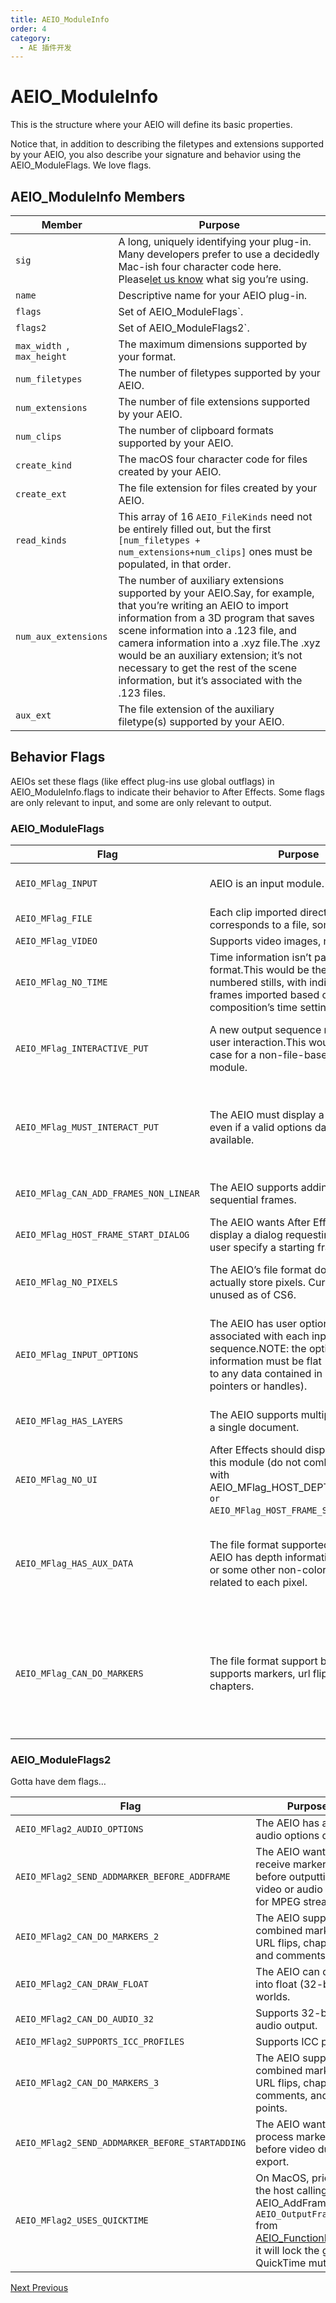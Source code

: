 ```yaml
---
title: AEIO_ModuleInfo
order: 4
category:
  - AE 插件开发
---
```


# AEIO_ModuleInfo

This is the structure where your AEIO will define its basic properties.

Notice that, in addition to describing the filetypes and extensions supported by your AEIO, you also describe your signature and behavior using the AEIO_ModuleFlags. We love flags.

## AEIO_ModuleInfo Members

| **Member**                 | **Purpose**                                                                                                                                                                                                                                                                                                                                                                            |
| -------------------------- | -------------------------------------------------------------------------------------------------------------------------------------------------------------------------------------------------------------------------------------------------------------------------------------------------------------------------------------------------------------------------------------- |
| `sig`                      | A long, uniquely identifying your plug-in. Many developers prefer to use a decidedly Mac-ish four character code here. Please[let us know](mailto:zlam%40adobe.com) what sig you’re using.                                                                                                                                                                                             |
| `name`                     | Descriptive name for your AEIO plug-in.                                                                                                                                                                                                                                                                                                                                                |
| `flags`                    | Set of AEIO_ModuleFlags`.                                                                                                                                                                                                                                                                                                                                                              |
| `flags2`                   | Set of AEIO_ModuleFlags2`.                                                                                                                                                                                                                                                                                                                                                             |
| `max_width `, `max_height` | The maximum dimensions supported by your format.                                                                                                                                                                                                                                                                                                                                       |
| `num_filetypes`            | The number of filetypes supported by your AEIO.                                                                                                                                                                                                                                                                                                                                        |
| `num_extensions`           | The number of file extensions supported by your AEIO.                                                                                                                                                                                                                                                                                                                                  |
| `num_clips`                | The number of clipboard formats supported by your AEIO.                                                                                                                                                                                                                                                                                                                                |
| `create_kind`              | The macOS four character code for files created by your AEIO.                                                                                                                                                                                                                                                                                                                          |
| `create_ext`               | The file extension for files created by your AEIO.                                                                                                                                                                                                                                                                                                                                     |
| `read_kinds`               | This array of 16 `AEIO_FileKinds` need not be entirely filled out, but the first `[num_filetypes + num_extensions+num_clips]` ones must be populated, in that order.                                                                                                                                                                                                                  |
| `num_aux_extensions`       | The number of auxiliary extensions supported by your AEIO.Say, for example, that you’re writing an AEIO to import information from a 3D program that saves scene information into a .123 file, and camera information into a .xyz file.The .xyz would be an auxiliary extension; it’s not necessary to get the rest of the scene information, but it’s associated with the .123 files. |
| `aux_ext`                  | The file extension of the auxiliary filetype(s) supported by your AEIO.                                                                                                                                                                                                                                                                                                                |

## Behavior Flags

AEIOs set these flags (like effect plug-ins use global outflags) in AEIO_ModuleInfo.flags to indicate their behavior to After Effects. Some flags are only relevant to input, and some are only relevant to output.

### AEIO_ModuleFlags

| **Flag**                                | **Purpose**                                                                                                                                                                     | **I or O?** |     |                                   |                                                                                                                                                           |         |     |                       |                                                                                |     |
| --------------------------------------- | ------------------------------------------------------------------------------------------------------------------------------------------------------------------------------- | ----------- | --- | --------------------------------- | --------------------------------------------------------------------------------------------------------------------------------------------------------- | ------- | --- | --------------------- | ------------------------------------------------------------------------------ | --- |
| `AEIO_MFlag_INPUT `                     | AEIO is an input module.                                                                                                                                                        | Input!      |     | AEIO_MFlag_OUTPUT`                | AEIO is an output module (one plug-in can be both).                                                                                                       | Output! |     |                       |                                                                                |     |
| `AEIO_MFlag_FILE `                      | Each clip imported directly corresponds to a file, somewhere.                                                                                                                   | Both        |     | AEIO_MFlag_STILL`                 | Supports still images, not video.                                                                                                                         | Output  |     |                       |                                                                                |     |
| `AEIO_MFlag_VIDEO `                     | Supports video images, not stills.                                                                                                                                              | Output      |     | AEIO_MFlag_AUDIO`                 | Supports audio.                                                                                                                                           | Output  |     |                       |                                                                                |     |
| `AEIO_MFlag_NO_TIME `                   | Time information isn’t part of the file format.This would be the case with numbered stills, with individual frames imported based on the composition’s time settings.           | Input       |     | AEIO_MFlag_INTERACTIVE_GET`       | A new input sequence necessitates user interaction.This would be the case for a non-file-based input module.                                              | Input   |     |                       |                                                                                |     |
| `AEIO_MFlag_INTERACTIVE_PUT `           | A new output sequence necessitates user interaction.This would be the case for a non-file-based output module.                                                                  | Output      |     | AEIO_MFlag_CANT_CLIP`             | The AEIO’s drawing functions cannot accept dimensions smaller than the requested dimensions.                                                              | Input   |     |                       |                                                                                |     |
| `AEIO_MFlag_MUST_INTERACT_PUT `         | The AEIO must display a dialog box, even if a valid options data handle is available.                                                                                           | Output      |     | AEIO_MFlag_CANT_SOUND_INTERLEAVE` | The AEIO requires that all video data be processed, then sound data (instead of interleaving the processing the video and audio).                         | Output  |     |                       |                                                                                |     |
| `AEIO_MFlag_CAN_ADD_FRAMES_NON_LINEAR ` | The AEIO supports adding non-sequential frames.                                                                                                                                 | Output      |     | AEIO_MFlag_HOST_DEPTH_DIALOG`     | The AEIO wants After Effects to display a bit-depth selection dialog.                                                                                     | Input   |     |                       |                                                                                |     |
| `AEIO_MFlag_HOST_FRAME_START_DIALOG `   | The AEIO wants After Effects to display a dialog requesting that the user specify a starting frame.                                                                             | Input       |     | AEIO_MFlag_NO_OPTIONS`            | The AEIO does not accept output options.                                                                                                                  | Output  |     |                       |                                                                                |     |
| `AEIO_MFlag_NO_PIXELS `                 | The AEIO’s file format doesn’t actually store pixels. Currently unused as of CS6.                                                                                               | (unused)    |     | AEIO_MFlag_SEQUENCE_OPTIONS_OK`   | The AEIO will adopt the sequence options of its parent if a folder is selected.                                                                           | Input   |     |                       |                                                                                |     |
| `AEIO_MFlag_INPUT_OPTIONS `             | The AEIO has user options associated with each input sequence.NOTE: the options information must be flat (not referring to any data contained in external pointers or handles). | Input       |     | AEIO_MFlag_HSF_AWARE`             | The AEIO will provide horizontal scaling factor (pixel aspect ratio) information for each new sequence.This prevents After Effects from guessing.         | Input   |     |                       |                                                                                |     |
| `AEIO_MFlag_HAS_LAYERS `                | The AEIO supports multiple layers in a single document.                                                                                                                         | Input       |     | AEIO_MFlag_SCRAP`                 | The AEIO has a clipboard parsing component.                                                                                                               | Input   |     |                       |                                                                                |     |
| `AEIO_MFlag_NO_UI `                     | After Effects should display no UI for this module (do not combine this flag with AEIO_MFlag_HOST_DEPTH_DIALOG `or AEIO_MFlag_HOST_FRAME_START_DIALOG`)                         | Input       |     | AEIO_MFlag_SEQ_OPTIONS_DLG`       | The AEIO has sequence options accessible from the More Options button in the Interpret Footage dialog.                                                    | Input   |     |                       |                                                                                |     |
| `AEIO_MFlag_HAS_AUX_DATA `              | The file format supported by the AEIO has depth information, normals, or some other non-color information related to each pixel.                                                | Input       |     | AEIO_MFlag_HAS_META_DATA`         | The file format supported by the AEIO supports user-definable metadata.If this flag is set, the embed pop-up in the output module dialog will be enabled. | Output  |     |                       |                                                                                |     |
| `AEIO_MFlag_CAN_DO_MARKERS `            | The file format support by the AEIO supports markers, url flips, and/or chapters.                                                                                               | Output      |     | AEIO_MFlag_CAN_DRAW_DEEP`         | The AEIO can draw into 16bpc (“deep”)PF_EffectWorlds `.                                                                                                   | Input   |     | AEIO_MFlag_RESERVED4` | Special super-secret flag. Doesn’t do anything…or does it?(_No, it doesn’t._ ) | ??? |

### AEIO_ModuleFlags2

Gotta have dem flags…

| **Flag**                                        | **Purpose**                                                                                                                                                                                                                                                                          | **I or O?** |
| ----------------------------------------------- | ------------------------------------------------------------------------------------------------------------------------------------------------------------------------------------------------------------------------------------------------------------------------------------ | ----------- |
| `AEIO_MFlag2_AUDIO_OPTIONS`                     | The AEIO has an audio options dialog.                                                                                                                                                                                                                                                | Output      |
| `AEIO_MFlag2_SEND_ADDMARKER_BEFORE_ADDFRAME`    | The AEIO wants to receive marker data before outputting video or audio (useful for MPEG streams).                                                                                                                                                                                    | Output      |
| `AEIO_MFlag2_CAN_DO_MARKERS_2`                  | The AEIO supports combined markers; URL flips, chapters, and comments.                                                                                                                                                                                                               | Output      |
| `AEIO_MFlag2_CAN_DRAW_FLOAT`                    | The AEIO can draw into float (32-bpc) worlds.                                                                                                                                                                                                                                        | Input       |
| `AEIO_MFlag2_CAN_DO_AUDIO_32`                   | Supports 32-bit audio output.                                                                                                                                                                                                                                                        | Output      |
| `AEIO_MFlag2_SUPPORTS_ICC_PROFILES`             | Supports ICC profiles.                                                                                                                                                                                                                                                               | Both        |
| `AEIO_MFlag2_CAN_DO_MARKERS_3`                  | The AEIO supports combined markers; URL flips, chapters, comments, and cue points.                                                                                                                                                                                                   | Output      |
| `AEIO_MFlag2_SEND_ADDMARKER_BEFORE_STARTADDING` | The AEIO wants to process markers before video during export.                                                                                                                                                                                                                        | Output      |
| `AEIO_MFlag2_USES_QUICKTIME`                    | On MacOS, prior to the host calling AEIO_AddFrame ` or AEIO_OutputFrame` from [AEIO_FunctionBlock4](../aeios/new-kids-on-the-function-block.html), it will lock the global QuickTime mutex. | Output      |

[Next ](https://ae-plugins.docsforadobe.dev/aeios/new-kids-on-the-function-block.html "New Kids On The Function Block")[ Previous](https://ae-plugins.docsforadobe.dev/aeios/calling-sequence.html "Calling Sequence")
